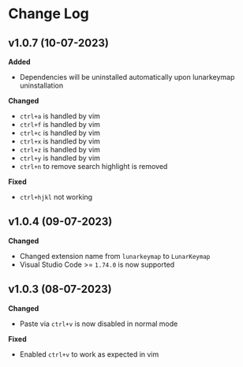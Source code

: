 # Change Log

## v1.0.7 (10-07-2023)

**Added**
- Dependencies will be uninstalled automatically upon lunarkeymap uninstallation

**Changed**
- `ctrl+a` is handled by vim
- `ctrl+f` is handled by vim
- `ctrl+c` is handled by vim
- `ctrl+x` is handled by vim
- `ctrl+z` is handled by vim
- `ctrl+y` is handled by vim
- `ctrl+n` to remove search highlight is removed

**Fixed**
- `ctrl+hjkl` not working

## v1.0.4 (09-07-2023)

**Changed**
- Changed extension name from `lunarkeymap` to `LunarKeymap`
- Visual Studio Code >= `1.74.0` is now supported

## v1.0.3 (08-07-2023)

**Changed**
- Paste via `ctrl+v` is now disabled in normal mode

**Fixed**
- Enabled `ctrl+v` to work as expected in vim